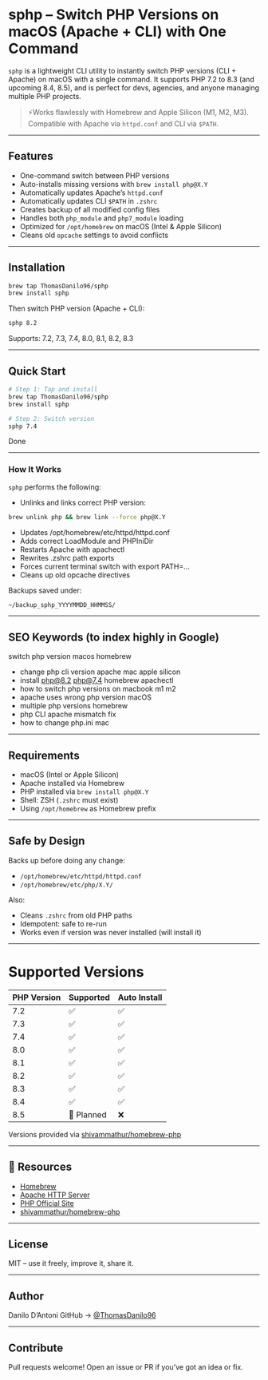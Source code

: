 # sphp – Switch PHP Versions on macOS (Apache + CLI) with One Command

`sphp` is a lightweight CLI utility to instantly switch PHP versions (CLI + Apache) on macOS with a single command. It supports PHP 7.2 to 8.3 (and upcoming 8.4, 8.5), and is perfect for devs, agencies, and anyone managing multiple PHP projects.

> ⚡Works flawlessly with Homebrew and Apple Silicon (M1, M2, M3). Compatible with Apache via `httpd.conf` and CLI via `$PATH`.

---
## Features

- One-command switch between PHP versions
- Auto-installs missing versions with `brew install php@X.Y`
- Automatically updates Apache’s `httpd.conf`
- Automatically updates CLI `$PATH` in `.zshrc`
- Creates backup of all modified config files
- Handles both `php_module` and `php7_module` loading
- Optimized for `/opt/homebrew` on macOS (Intel & Apple Silicon)
- Cleans old `opcache` settings to avoid conflicts
  
---
## Installation

```bash
brew tap ThomasDanilo96/sphp
brew install sphp
```

Then switch PHP version (Apache + CLI):
```bash
sphp 8.2
```
Supports: 7.2, 7.3, 7.4, 8.0, 8.1, 8.2, 8.3

---
## Quick Start

```bash
# Step 1: Tap and install
brew tap ThomasDanilo96/sphp
brew install sphp

# Step 2: Switch version
sphp 7.4
```
Done

---
### How It Works

`sphp` performs the following:

- Unlinks and links correct PHP version:
```bash
brew unlink php && brew link --force php@X.Y
```
- Updates /opt/homebrew/etc/httpd/httpd.conf
- Adds correct LoadModule and PHPIniDir
- Restarts Apache with apachectl
- Rewrites .zshrc path exports
- Forces current terminal switch with export PATH=...
- Cleans up old opcache directives

Backups saved under:

```bash
~/backup_sphp_YYYYMMDD_HHMMSS/
```

---
## SEO Keywords (to index highly in Google)
switch php version macos homebrew

- change php cli version apache mac apple silicon
- install php@8.2 php@7.4 homebrew apachectl
- how to switch php versions on macbook m1 m2
- apache uses wrong php version macOS
- multiple php versions homebrew
- php CLI apache mismatch fix
- how to change php.ini mac
  
---
## Requirements

- macOS (Intel or Apple Silicon)
- Apache installed via Homebrew
- PHP installed via `brew install php@X.Y`
- Shell: ZSH (`.zshrc` must exist)
- Using `/opt/homebrew` as Homebrew prefix
  
---
## Safe by Design

Backs up before doing any change:

- `/opt/homebrew/etc/httpd/httpd.conf`
- `/opt/homebrew/etc/php/X.Y/`

Also:

- Cleans `.zshrc` from old PHP paths
- Idempotent: safe to re-run
- Works even if version was never installed (will install it)
  
---
# Supported Versions

| PHP Version | Supported  | Auto Install |
| ----------- | ---------- | ------------ |
| 7.2         | ✅          | ✅            |
| 7.3         | ✅          | ✅            |
| 7.4         | ✅          | ✅            |
| 8.0         | ✅          | ✅            |
| 8.1         | ✅          | ✅            |
| 8.2         | ✅          | ✅            |
| 8.3         | ✅          | ✅            |
| 8.4         | ✅          | ✅            |
| 8.5         | 🚧 Planned  | ❌            |

Versions provided via [shivammathur/homebrew-php](https://github.com/shivammathur/homebrew-php)

---
## 🔗 Resources
- [Homebrew](https://brew.sh/)
- [Apache HTTP Server](https://httpd.apache.org/)
- [PHP Official Site](https://www.php.net/)
- [shivammathur/homebrew-php](https://github.com/shivammathur/homebrew-php)
  
---
## License
MIT – use it freely, improve it, share it.

---
## Author
Danilo D’Antoni
GitHub → [@ThomasDanilo96](https://github.com/ThomasDanilo96)

---
## Contribute
Pull requests welcome! Open an issue or PR if you’ve got an idea or fix.


